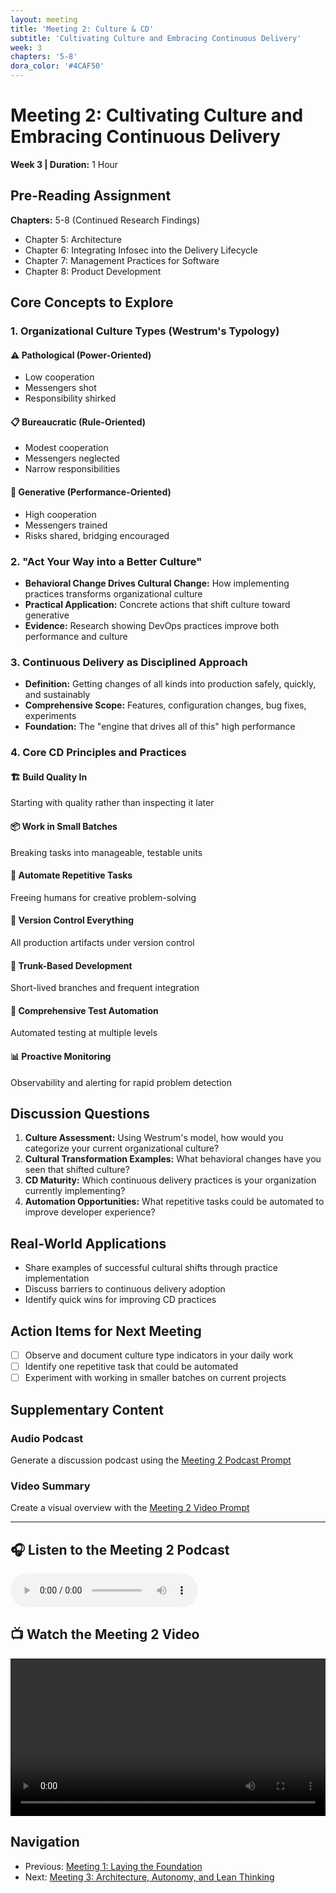 ```yaml
---
layout: meeting
title: 'Meeting 2: Culture & CD'
subtitle: 'Cultivating Culture and Embracing Continuous Delivery'
week: 3
chapters: '5-8'
dora_color: '#4CAF50'
---
```


# Meeting 2: Cultivating Culture and Embracing Continuous Delivery

**Week 3 | Duration:** 1 Hour

## Pre-Reading Assignment

**Chapters:** 5-8 (Continued Research Findings)

- Chapter 5: Architecture
- Chapter 6: Integrating Infosec into the Delivery Lifecycle
- Chapter 7: Management Practices for Software
- Chapter 8: Product Development

## Core Concepts to Explore

### 1. Organizational Culture Types (Westrum's Typology)

#### ⚠️ Pathological (Power-Oriented)

- Low cooperation
- Messengers shot
- Responsibility shirked

#### 📋 Bureaucratic (Rule-Oriented)

- Modest cooperation
- Messengers neglected
- Narrow responsibilities

#### 🚀 Generative (Performance-Oriented)

- High cooperation
- Messengers trained
- Risks shared, bridging encouraged

### 2. "Act Your Way into a Better Culture"

- **Behavioral Change Drives Cultural Change:** How implementing practices transforms organizational culture
- **Practical Application:** Concrete actions that shift culture toward generative
- **Evidence:** Research showing DevOps practices improve both performance and culture

### 3. Continuous Delivery as Disciplined Approach

- **Definition:** Getting changes of all kinds into production safely, quickly, and sustainably
- **Comprehensive Scope:** Features, configuration changes, bug fixes, experiments
- **Foundation:** The "engine that drives all of this" high performance

### 4. Core CD Principles and Practices

#### 🏗️ Build Quality In

Starting with quality rather than inspecting it later

#### 📦 Work in Small Batches

Breaking tasks into manageable, testable units

#### 🤖 Automate Repetitive Tasks

Freeing humans for creative problem-solving

#### 📂 Version Control Everything

All production artifacts under version control

#### 🌳 Trunk-Based Development

Short-lived branches and frequent integration

#### 🧪 Comprehensive Test Automation

Automated testing at multiple levels

#### 📊 Proactive Monitoring

Observability and alerting for rapid problem detection

## Discussion Questions

1. **Culture Assessment:** Using Westrum's model, how would you categorize your current organizational culture?
2. **Cultural Transformation Examples:** What behavioral changes have you seen that shifted culture?
3. **CD Maturity:** Which continuous delivery practices is your organization currently implementing?
4. **Automation Opportunities:** What repetitive tasks could be automated to improve developer experience?

## Real-World Applications

- Share examples of successful cultural shifts through practice implementation
- Discuss barriers to continuous delivery adoption
- Identify quick wins for improving CD practices

## Action Items for Next Meeting

- [ ] Observe and document culture type indicators in your daily work
- [ ] Identify one repetitive task that could be automated
- [ ] Experiment with working in smaller batches on current projects

## Supplementary Content

### Audio Podcast

Generate a discussion podcast using the [Meeting 2 Podcast Prompt](../notebooklm-prompts/podcast-prompt.md)

### Video Summary

Create a visual overview with the [Meeting 2 Video Prompt](../notebooklm-prompts/video-prompt.md)

---

## 🎧 Listen to the Meeting 2 Podcast

<audio controls>
	<source src="/accelerate-devex-book-club-notebooklm/resources/meetings/meeting-2/podcast.mp4" type="audio/mp4">
	Your browser does not support the audio element.
</audio>

## 📺 Watch the Meeting 2 Video

<video controls width="100%">
	<source src="/accelerate-devex-book-club-notebooklm/resources/meetings/meeting-2/video.m4a" type="video/x-m4a">
	Your browser does not support the video tag.
</video>

## Navigation

- Previous: [Meeting 1: Laying the Foundation](meeting-1-guide.md)
- Next: [Meeting 3: Architecture, Autonomy, and Lean Thinking](meeting-3-guide.md)
